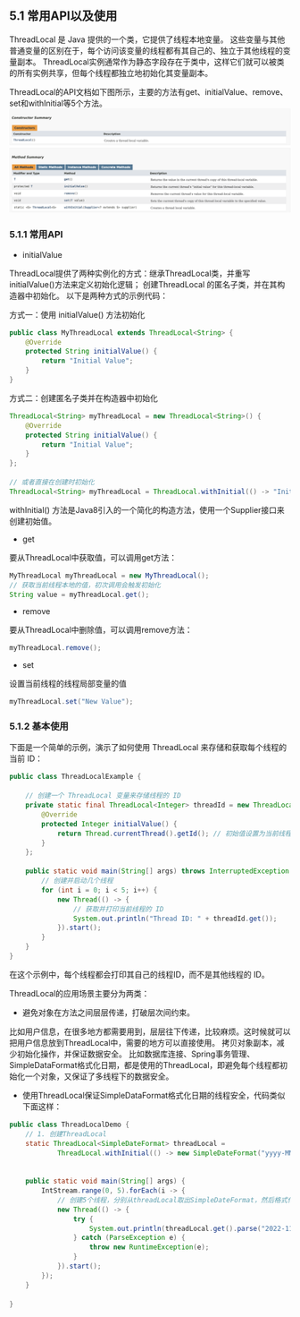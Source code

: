 ## 5.1 常用API以及使用

ThreadLocal 是 Java 提供的一个类，它提供了线程本地变量。
这些变量与其他普通变量的区别在于，每个访问该变量的线程都有其自己的、独立于其他线程的变量副本。
ThreadLocal实例通常作为静态字段存在于类中，这样它们就可以被类的所有实例共享，但每个线程都独立地初始化其变量副本。

ThreadLocal的API文档如下图所示，主要的方法有get、initialValue、remove、set和withInitial等5个方法。
![图5-1 ThreadLocal的API](../../.vuepress/public/images/book/threadlocal/5-1.png)

### 5.1.1 常用API

+ initialValue

ThreadLocal提供了两种实例化的方式：继承ThreadLocal类，并重写initialValue()方法来定义初始化逻辑；
创建ThreadLocal 的匿名子类，并在其构造器中初始化。 以下是两种方式的示例代码：

方式一：使用 initialValue() 方法初始化
```java
public class MyThreadLocal extends ThreadLocal<String> {
    @Override
    protected String initialValue() {
        return "Initial Value";
    }
}
```

方式二：创建匿名子类并在构造器中初始化
```java
ThreadLocal<String> myThreadLocal = new ThreadLocal<String>() {
    @Override
    protected String initialValue() {
        return "Initial Value";
    }
};

// 或者直接在创建时初始化
ThreadLocal<String> myThreadLocal = ThreadLocal.withInitial(() -> "Initial Value");
```
withInitial() 方法是Java8引入的一个简化的构造方法，使用一个Supplier接口来创建初始值。

+ get

要从ThreadLocal中获取值，可以调用get方法：
```java
MyThreadLocal myThreadLocal = new MyThreadLocal();
// 获取当前线程本地的值，初次调用会触发初始化
String value = myThreadLocal.get();
```
+ remove

要从ThreadLocal中删除值，可以调用remove方法：
```java
myThreadLocal.remove();
```

+ set

设置当前线程的线程局部变量的值
```java
myThreadLocal.set("New Value");
```

### 5.1.2 基本使用
下面是一个简单的示例，演示了如何使用 ThreadLocal 来存储和获取每个线程的当前 ID：
```java
public class ThreadLocalExample {

    // 创建一个 ThreadLocal 变量来存储线程的 ID
    private static final ThreadLocal<Integer> threadId = new ThreadLocal<>() {
        @Override
        protected Integer initialValue() {
            return Thread.currentThread().getId(); // 初始值设置为当前线程的 ID
        }
    };

    public static void main(String[] args) throws InterruptedException {
        // 创建并启动几个线程
        for (int i = 0; i < 5; i++) {
            new Thread(() -> {
                // 获取并打印当前线程的 ID
                System.out.println("Thread ID: " + threadId.get());
            }).start();
        }
    }
}
```
在这个示例中，每个线程都会打印其自己的线程ID，而不是其他线程的 ID。

ThreadLocal的应用场景主要分为两类：
+ 避免对象在方法之间层层传递，打破层次间约束。

比如用户信息，在很多地方都需要用到，层层往下传递，比较麻烦。这时候就可以把用户信息放到ThreadLocal中，需要的地方可以直接使用。
拷贝对象副本，减少初始化操作，并保证数据安全。
比如数据库连接、Spring事务管理、SimpleDataFormat格式化日期，都是使用的ThreadLocal，即避免每个线程都初始化一个对象，又保证了多线程下的数据安全。

+ 使用ThreadLocal保证SimpleDataFormat格式化日期的线程安全，代码类似下面这样：
```java
public class ThreadLocalDemo {
    // 1. 创建ThreadLocal
    static ThreadLocal<SimpleDateFormat> threadLocal =
            ThreadLocal.withInitial(() -> new SimpleDateFormat("yyyy-MM-dd HH:mm:ss"));


    public static void main(String[] args) {
        IntStream.range(0, 5).forEach(i -> {
            // 创建5个线程，分别从threadLocal取出SimpleDateFormat，然后格式化日期
            new Thread(() -> {
                try {
                    System.out.println(threadLocal.get().parse("2022-11-11 00:00:00"));
                } catch (ParseException e) {
                    throw new RuntimeException(e);
                }
            }).start();
        });
    }

}
```



